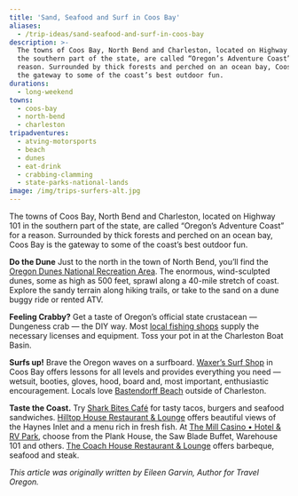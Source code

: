 ```yaml
---
title: 'Sand, Seafood and Surf in Coos Bay'
aliases:
  - /trip-ideas/sand-seafood-and-surf-in-coos-bay
description: >-
  The towns of Coos Bay, North Bend and Charleston, located on Highway 101 in
  the southern part of the state, are called “Oregon’s Adventure Coast” for a
  reason. Surrounded by thick forests and perched on an ocean bay, Coos Bay is
  the gateway to some of the coast’s best outdoor fun.
durations:
  - long-weekend
towns:
  - coos-bay
  - north-bend
  - charleston
tripadventures:
  - atving-motorsports
  - beach
  - dunes
  - eat-drink
  - crabbing-clamming
  - state-parks-national-lands
image: /img/trips-surfers-alt.jpg
---
```

The towns of Coos Bay, North Bend and Charleston, located on Highway 101 in the southern part of the state, are called “Oregon’s Adventure Coast” for a reason. Surrounded by thick forests and perched on an ocean bay, Coos Bay is the gateway to some of the coast’s best outdoor fun.

**Do the Dune** Just to the north in the town of North Bend, you’ll find the <a href="https://traveloregon.com/things-to-do/destinations/parks-forests-wildlife-areas/oregon-dunes-national-recreation-area/" target="_blank">Oregon Dunes National Recreation Area</a>. The enormous, wind-sculpted dunes, some as high as 500 feet, sprawl along a 40-mile stretch of coast. Explore the sandy terrain along hiking trails, or take to the sand on a dune buggy ride or rented ATV.

**Feeling Crabby?** Get a taste of Oregon’s official state crustacean — Dungeness crab —  the DIY way. Most [local fishing shops](/equipment-rent-and-buy/) supply the necessary licenses and equipment. Toss your pot in at the Charleston Boat Basin. 

**Surfs up!** Brave the Oregon waves on a surfboard. <a href="http://www.surfwaxers.com" target="_blank">Waxer’s Surf Shop</a> in Coos Bay offers lessons for all levels and provides everything you need — wetsuit, booties, gloves, hood, board and, most important, enthusiastic encouragement. Locals love <a href="https://traveloregon.com/things-to-do/outdoor-recreation/bastendorff-beach/" target="_blank">Bastendorff Beach</a> outside of Charleston.

**Taste the Coast.** Try <a href="http://www.sharkbites.cafe" target="_blank">Shark Bites Café</a> for tasty tacos, burgers and seafood sandwiches. <a href="https://hilltophouserestaurant.com" target="_blank">Hilltop House Restaurant & Lounge</a> offers beautiful views of the Haynes Inlet and a menu rich in fresh fish. At <a href="https://www.themillcasino.com/dining-bars/" target="_blank">The Mill Casino • Hotel & RV Park</a>, choose from the Plank House, the Saw Blade Buffet, Warehouse 101 and others. <a href="http://www.thecoachhousecoosbayor.com" target="_blank">The Coach House Restaurant & Lounge</a> offers barbeque, seafood and steak. 

_This article was originally written by Eileen Garvin,  Author for Travel Oregon._
